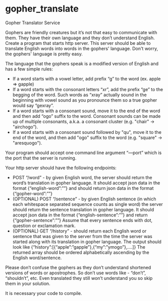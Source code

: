 # gopher_translate
Gopher Translator Service


Gophers are friendly creatures but it’s not that easy to communicate with them. They have their own language and they don’t understand English.
Create a program that starts http server. This server should be able to translate English words into words in the gophers' language. Don't worry, the gophers' language is pretty easy.

The language that the gophers speak is a modified version of English and has a few simple rules:
  - If a word starts with a vowel letter, add prefix “g” to the word (ex. apple => gapple)
  - If a word starts with the consonant letters “xr”, add the prefix “ge” to the begging of the word. Such words as “xray” actually sound in the beginning with vowel sound as you pronounce them so a true gopher would say “gexray”.
  - If a word starts with a consonant sound, move it to the end of the word and then add “ogo” suffix to the word. Consonant sounds can be made up of multiple consonants, a.k.a. a consonant cluster (e.g. "chair" -> "airchogo”).
  - If a word starts with a consonant sound followed by "qu", move it to the end of the word, and then add "ogo" suffix to the word (e.g. "square" -> "aresquogo").

Your program should accept one command line argument “—port” which is the port that the server is running.

Your http server should have the following endpoints:
  - POST “/word” - by given English word, the server should return the word’s translation in gopher language. It should accept json data in the format {“english-word”:”<a single English word>”} and should return json data in the format {“gopher-word”:”<translated version of the given word>”}
  - (OPTIONAL) POST “/sentence” - by given English sentence (in which each whitespace separated sequence counts as single word) the server should return the sentence translation in gopher language. It should accept json data in the format {“english-sentence”:”<sentence of English words>”} and return {“gopher-sentence”:”<translated version of the given sentence>”} Assume that every sentence ends with dot, question or exclamation mark.
  - (OPTIONAL) GET “/history” - should return each English word or sentence that was given to the server from the time the server was started along with its translation in gopher language. The output should look like {“history”:[{“apple”:”gapple”},{“my”:”ymogo”},….]} The returned array should be ordered alphabetically ascending by the English word/sentence.

Please don’t confuse the gophers as they don’t understand shortened versions of words or apostrophes. So don’t use words like - “don’t”, “shouldn’t”, etc. Even translated they still won’t understand you so skip them in your solution.

It is necessary your code to compile.
